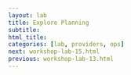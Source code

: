 ```yaml
---
layout: lab
title: Explore Planning
subtitle:
html_title:
categories: [lab, providers, ops]
next: workshop-lab-15.html
previous: workshop-lab-13.html
---
```

